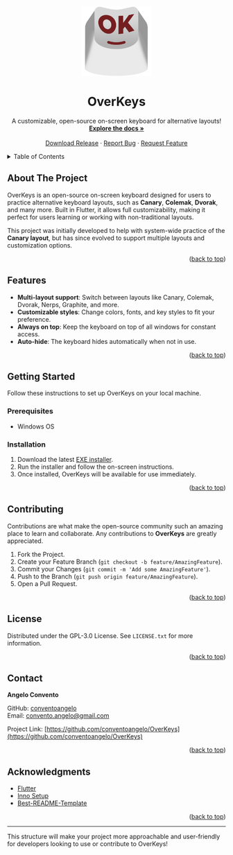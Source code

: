<a id="readme-top"></a>

<!-- PROJECT LOGO -->
<br />
<div align="center">
  <img src="assets/images/OK.png" alt="OverKeys Logo" width="160" height="160">
  <h1 align="center">OverKeys</h1>
  <p align="center">
    A customizable, open-source on-screen keyboard for alternative layouts!
    <br />
    <a href="https://github.com/conventoangelo/OverKeys"><strong>Explore the docs »</strong></a>
    <br />
    <br />
    <a href="https://github.com/conventoangelo/OverKeys/releases">Download Release</a>
    ·
    <a href="https://github.com/conventoangelo/OverKeys/issues/new?labels=bug&template=bug-report---.md">Report Bug</a>
    ·
    <a href="https://github.com/conventoangelo/OverKeys/issues/new?labels=enhancement&template=feature-request---.md">Request Feature</a>
  </p>
</div>



<!-- TABLE OF CONTENTS -->
<details>
  <summary>Table of Contents</summary>
  <ol>
    <li><a href="#about-the-project">About The Project</a></li>
    <li><a href="#features">Features</a></li>
    <li><a href="#getting-started">Getting Started</a></li>
    <li><a href="#contributing">Contributing</a></li>
    <li><a href="#license">License</a></li>
    <li><a href="#contact">Contact</a></li>
    <li><a href="#acknowledgments">Acknowledgments</a></li>
  </ol>
</details>



<!-- ABOUT THE PROJECT -->
## About The Project

OverKeys is an open-source on-screen keyboard designed for users to practice alternative keyboard layouts, such as **Canary**, **Colemak**, **Dvorak**, and many more. Built in Flutter, it allows full customizability, making it perfect for users learning or working with non-traditional layouts.

This project was initially developed to help with system-wide practice of the **Canary layout**, but has since evolved to support multiple layouts and customization options.

<p align="right">(<a href="#readme-top">back to top</a>)</p>



## Features

- **Multi-layout support**: Switch between layouts like Canary, Colemak, Dvorak, Nerps, Graphite, and more.
- **Customizable styles**: Change colors, fonts, and key styles to fit your preference.
- **Always on top**: Keep the keyboard on top of all windows for constant access.
- **Auto-hide**: The keyboard hides automatically when not in use.

<p align="right">(<a href="#readme-top">back to top</a>)</p>



## Getting Started

Follow these instructions to set up OverKeys on your local machine.

### Prerequisites

- Windows OS

### Installation

1. Download the latest [EXE installer](https://github.com/conventoangelo/OverKeys/releases).
2. Run the installer and follow the on-screen instructions.
3. Once installed, OverKeys will be available for use immediately.

<p align="right">(<a href="#readme-top">back to top</a>)</p>



## Contributing

Contributions are what make the open-source community such an amazing place to learn and collaborate. Any contributions to **OverKeys** are greatly appreciated.

1. Fork the Project.
2. Create your Feature Branch (`git checkout -b feature/AmazingFeature`).
3. Commit your Changes (`git commit -m 'Add some AmazingFeature'`).
4. Push to the Branch (`git push origin feature/AmazingFeature`).
5. Open a Pull Request.

<p align="right">(<a href="#readme-top">back to top</a>)</p>



## License

Distributed under the GPL-3.0 License. See `LICENSE.txt` for more information.

<p align="right">(<a href="#readme-top">back to top</a>)</p>



## Contact

**Angelo Convento**

GitHub: [conventoangelo](https://github.com/conventoangelo)  
Email: convento.angelo@gmail.com

Project Link: [https://github.com/conventoangelo/OverKeys](https://github.com/conventoangelo/OverKeys)

<p align="right">(<a href="#readme-top">back to top</a>)</p>



## Acknowledgments

- [Flutter](https://flutter.dev)
- [Inno Setup](https://jrsoftware.org/isinfo.php)
- [Best-README-Template](https://github.com/othneildrew/Best-README-Template)

<p align="right">(<a href="#readme-top">back to top</a>)</p>

---

This structure will make your project more approachable and user-friendly for developers looking to use or contribute to OverKeys!
